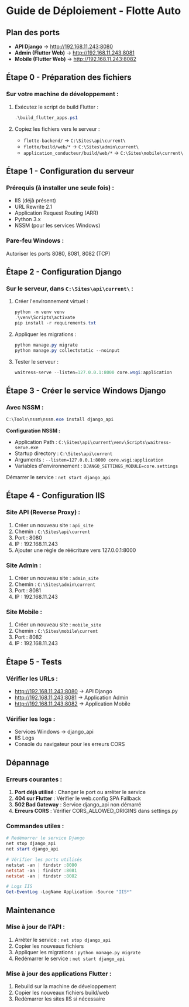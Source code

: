 # Guide de Déploiement - Flotte Auto

## Plan des ports
- **API Django** → http://192.168.11.243:8080
- **Admin (Flutter Web)** → http://192.168.11.243:8081
- **Mobile (Flutter Web)** → http://192.168.11.243:8082

## Étape 0 - Préparation des fichiers

### Sur votre machine de développement :
1. Exécutez le script de build Flutter :
   ```powershell
   .\build_flutter_apps.ps1
   ```

2. Copiez les fichiers vers le serveur :
   - `flotte-backend/` → `C:\Sites\api\current\`
   - `flotte/build/web/*` → `C:\Sites\admin\current\`
   - `application_conducteur/build/web/*` → `C:\Sites\mobile\current\`

## Étape 1 - Configuration du serveur

### Prérequis (à installer une seule fois) :
- IIS (déjà présent)
- URL Rewrite 2.1
- Application Request Routing (ARR)
- Python 3.x
- NSSM (pour les services Windows)

### Pare-feu Windows :
Autoriser les ports 8080, 8081, 8082 (TCP)

## Étape 2 - Configuration Django

### Sur le serveur, dans `C:\Sites\api\current\` :

1. Créer l'environnement virtuel :
   ```powershell
   python -m venv venv
   .\venv\Scripts\activate
   pip install -r requirements.txt
   ```

2. Appliquer les migrations :
   ```powershell
   python manage.py migrate
   python manage.py collectstatic --noinput
   ```

3. Tester le serveur :
   ```powershell
   waitress-serve --listen=127.0.0.1:8000 core.wsgi:application
   ```

## Étape 3 - Créer le service Windows Django

### Avec NSSM :
```powershell
C:\Tools\nssm\nssm.exe install django_api
```

**Configuration NSSM :**
- Application Path : `C:\Sites\api\current\venv\Scripts\waitress-serve.exe`
- Startup directory : `C:\Sites\api\current`
- Arguments : `--listen=127.0.0.1:8000 core.wsgi:application`
- Variables d'environnement : `DJANGO_SETTINGS_MODULE=core.settings`

Démarrer le service : `net start django_api`

## Étape 4 - Configuration IIS

### Site API (Reverse Proxy) :
1. Créer un nouveau site : `api_site`
2. Chemin : `C:\Sites\api\current`
3. Port : 8080
4. IP : 192.168.11.243
5. Ajouter une règle de réécriture vers 127.0.0.1:8000

### Site Admin :
1. Créer un nouveau site : `admin_site`
2. Chemin : `C:\Sites\admin\current`
3. Port : 8081
4. IP : 192.168.11.243

### Site Mobile :
1. Créer un nouveau site : `mobile_site`
2. Chemin : `C:\Sites\mobile\current`
3. Port : 8082
4. IP : 192.168.11.243

## Étape 5 - Tests

### Vérifier les URLs :
- http://192.168.11.243:8080 → API Django
- http://192.168.11.243:8081 → Application Admin
- http://192.168.11.243:8082 → Application Mobile

### Vérifier les logs :
- Services Windows → django_api
- IIS Logs
- Console du navigateur pour les erreurs CORS

## Dépannage

### Erreurs courantes :
1. **Port déjà utilisé** : Changer le port ou arrêter le service
2. **404 sur Flutter** : Vérifier le web.config SPA Fallback
3. **502 Bad Gateway** : Service django_api non démarré
4. **Erreurs CORS** : Vérifier CORS_ALLOWED_ORIGINS dans settings.py

### Commandes utiles :
```powershell
# Redémarrer le service Django
net stop django_api
net start django_api

# Vérifier les ports utilisés
netstat -an | findstr :8080
netstat -an | findstr :8081
netstat -an | findstr :8082

# Logs IIS
Get-EventLog -LogName Application -Source "IIS*"
```

## Maintenance

### Mise à jour de l'API :
1. Arrêter le service : `net stop django_api`
2. Copier les nouveaux fichiers
3. Appliquer les migrations : `python manage.py migrate`
4. Redémarrer le service : `net start django_api`

### Mise à jour des applications Flutter :
1. Rebuild sur la machine de développement
2. Copier les nouveaux fichiers build/web
3. Redémarrer les sites IIS si nécessaire


